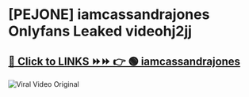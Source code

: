
 # [PEJONE] iamcassandrajones Onlyfans Leaked videohj2jj

## <h2><a href="https://clipsfans.com/iamcassandrajones&ref=git">🔗 Click to LINKS ⏩⏩ 👉 🟢 iamcassandrajones </a></h2>

<a href="https://clipsfans.com/iamcassandrajones&ref=git" rel="nofollow" data-target="animated-image.originalLink"><img src="https://i.ibb.co.com/xMMVF88/686577567.gif" alt="Viral Video Original" style="max-width: 100%; display: inline-block;" data-target="animated-image.originalImage"></a>

